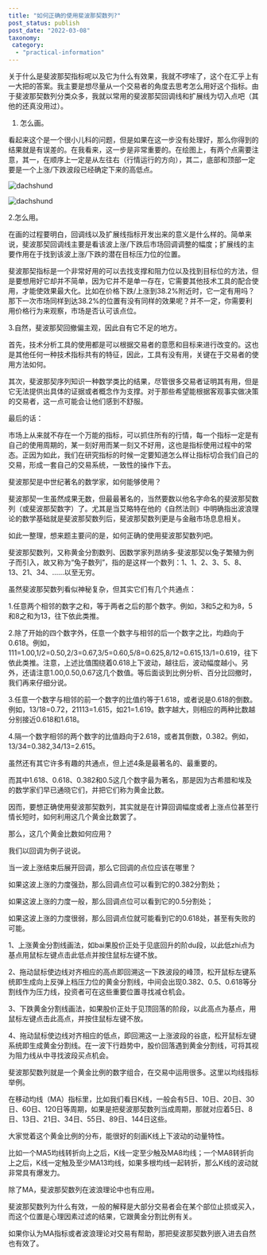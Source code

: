 ```yaml
---
title: "如何正确的使用斐波那契数列?"
post_status: publish
post_date: "2022-03-08"
taxonomy:
 category: 
  - "practical-information"
---
```


关于什么是斐波那契指标呢以及它为什么有效果，我就不啰嗦了，这个在汇乎上有一大把的答案。我主要是想尽量从一个交易者的角度去思考怎么用好这个指标。由于斐波那契数列分类众多，我就以常用的斐波那契回调线和扩展线为切入点吧（其他的还真没用过）。

1. 怎么画。
    

看起来这个是一个很小儿科的问题，但是如果在这一步没有处理好，那么你得到的结果就是有误差的。在我看来，这一步是非常重要的。在绘图上，有两个点需要注意，其一，在顺序上一定是从左往右（行情运行的方向），其二，底部和顶部一定要是一个上涨/下跌波段已经确定下来的高低点。

![dachshund](https://cdn.fendou.la/funstoutiao/2020/12/172946069.png "微信截图_20200708172911.png")

![dachshund](https://cdn.fendou.la/funstoutiao/2020/12/172946084.png "微信截图_20200708172628.png")

2.怎么用。

在画的过程要明白，回调线以及扩展线指标开发出来的意义是什么样的。简单来说，斐波那契回调线主要是看该波上涨/下跌后市场回调调整的幅度；扩展线的主要作用在于找到该波上涨/下跌的潜在目标压力位的位置。

斐波那契指标是一个非常好用的可以去找支撑和阻力位以及找到目标位的方法，但是要想用好它却并不简单，因为它并不是单一存在，它需要其他技术工具的配合使用，才能使效果最大化。比如在价格下跌/上涨到38.2%附近时，它一定有用吗？那下一次市场同样到达38.2%的位置有没有同样的效果呢？并不一定，你需要利用价格行为来观察，市场是否认可该点位。

3.自然，斐波那契回撤偏主观，因此自有它不足的地方。

首先，技术分析工具的使用都是可以根据交易者的意愿和目标来进行改变的。这也是其他任何一种技术指标共有的特征，因此，工具有没有用，关键在于交易者的使用方法如何。

其次，斐波那契序列知识一种数学类比的结果，尽管很多交易者证明其有用，但是它无法提供出具体的证据或者概念作为支撑。对于那些希望能根据客观事实做决策的交易者，这一点可能会让他们感到不舒服。

最后的话：

市场上从来就不存在一个万能的指标，可以抓住所有的行情，每一个指标一定是有自己的使用周期的，某一刻好用而某一刻又不好用，这也是指标使用过程中的常态。正因为如此，我们在研究指标的时候一定要知道怎么样让指标切合我们自己的交易，形成一套自己的交易系统，一致性的操作下去。

斐波那契是中世纪著名的数学家，如何能够使用？

斐波那契一生虽然成果无数，但最最著名的，当然要数以他名字命名的斐波那契数列（或斐波那契数字）了。尤其是当艾略特在他的《自然法则》中明确指出波浪理论的数学基础就是斐波那契数列后，斐波那契数列更是与金融市场息息相关。

如此一整理，想来题主要问的是，如何正确的使用斐波那契数列吧。

斐波那契数列，又称黄金分割数列、因数学家列昂纳多·斐波那契以兔子繁殖为例子而引入，故又称为“兔子数列”，指的是这样一个数列：1、1、2、3、5、8、13、21、34、……以至无穷。

虽然斐波那契数列看似神秘复杂，但其实它们有几个共通点：　　

1.任意两个相邻的数字之和，等于两者之后的那个数字。例如，3和5之和为8，5和8之和为13，往下依此类推。

2.除了开始的四个数字外，任意一个数字与相邻的后一个数字之比，均趋向于0.618。例如，111=1.00,1/2=0.50,2/3=0.67,3/5=0.60,5/8=0.625,8/12=0.615,13/1=0.619，往下依此类推。注意，上述比值围绕着0.618上下波动，越往后，波动幅度越小。另外，还请注意1.00,0.50,0.67这几个数值。等后面谈到比例分析、百分比回撤时，我们再来仔细分说。

3.任意一个数字与相邻的前一个数字的比值约等于1.618，或者说是0.618的倒数。例如，13/18=0.72，21113=1.615，如21=1.619。数字越大，则相应的两种比数越分别接近0.618和1.618。

4.隔一个数字相邻的两个数字的比值趋向于2.618，或者其倒数，0.382。例如，13/34=0.382,34/13=2.615。

虽然还有其它许多有趣的共通点，但上述4条是最著名的、最重要的。

而其中1.618、0.618、0.382和0.5这几个数字最为著名，那是因为古希腊和埃及的数学家们早已通晓它们，并把它们称为黄金比数。

因而，要想正确使用斐波那契数列，其实就是在计算回调幅度或者上涨点位甚至行情长短时，如何利用这几个黄金比数罢了。

那么，这几个黄金比数如何应用？

我们以回调为例子说说。

当一波上涨结束后展开回调，那么它回调的点位应该在哪里？

如果这波上涨的力度强劲，那么回调点位可以看到它的0.382分割处；

如果这波上涨的力度一般，那么回调点位可以看到它的0.5分割处；

如果这波上涨的力度很弱，那么回调点位就可能看到它的0.618处，甚至有失败的可能。

1、上涨黄金分割线画法，如bai果股价正处于见底回升的阶du段，以此低zhi点为基点用鼠标左键点击此低点并按住鼠标左键不放。

  

2、拖动鼠标使边线对齐相应的高点即回溯这一下跌波段的峰顶，松开鼠标左键系统即生成向上反弹上档压力位的黄金分割线，中间会出现0.382、0.5、0.618等分割线作为压力线，投资者可在这些重要位置寻找减仓机会。

  

3、下跌黄金分割线画法，如果股价正处于见顶回落的阶段，以此高点为基点，用鼠标左键点击此高点，并按住鼠标左键不放。

  

4、拖动鼠标使边线对齐相应的低点，即回溯这一上涨波段的谷底，松开鼠标左键系统即生成黄金分割线。在一波下行趋势中，股价回落遇到黄金分割线，可将其视为阻力线从中寻找波段买点机会。

斐波那契数列就是一个黄金比例的数字组合，在交易中运用很多。这里以均线指标举例。

在移动均线（MA）指标里，比如我们看日K线，一般会有5日、10日、20日、30日、60日、120日等周期，如果是把斐波那契数列当成周期，那就对应着5日、8日、13日、21日、34日、55日、89日、144日这些。

大家觉着这个黄金比例的分布，能很好的刻画K线上下波动的动量特性。

比如一个MA5均线转折向上之后，K线一定至少触及MA8均线；一个MA8转折向上之后，K线一定触及至少MA13均线，如果多根均线一起转折，那么K线的波动就非常具有爆发力。

除了MA，斐波那契数列在波浪理论中也有应用。

斐波那契数列为什么有效，一般的解释是大部分交易者会在某个部位止损或买入，而这个位置是心理因素过滤的结果，它跟黄金分割比例有关。

如果你认为MA指标或者波浪理论对交易有帮助，那把斐波那契数列嵌入进去自然也有效了。
